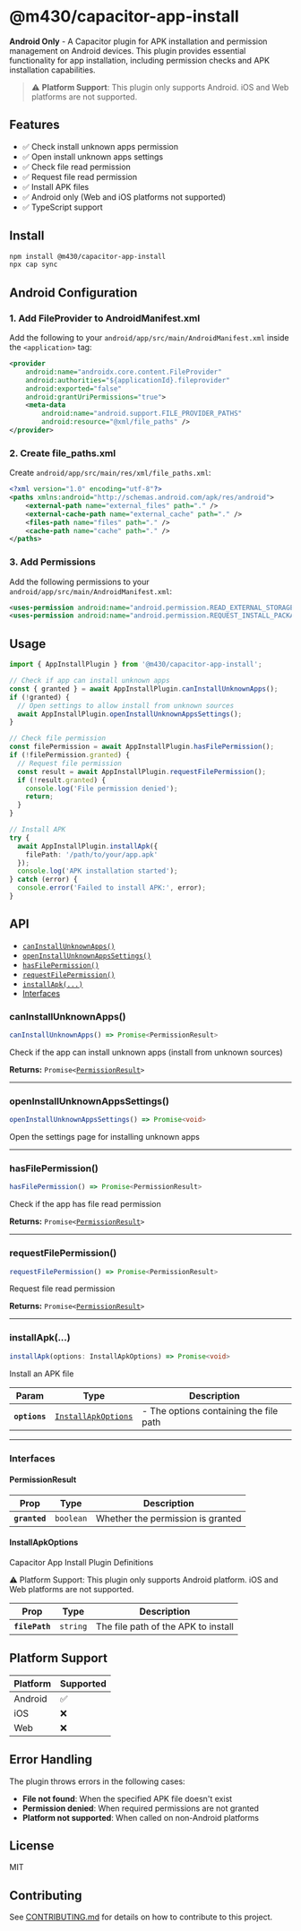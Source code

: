 # @m430/capacitor-app-install

**Android Only** - A Capacitor plugin for APK installation and permission management on Android devices. This plugin provides essential functionality for app installation, including permission checks and APK installation capabilities.

> ⚠️ **Platform Support**: This plugin only supports Android. iOS and Web platforms are not supported.

## Features

- ✅ Check install unknown apps permission
- ✅ Open install unknown apps settings
- ✅ Check file read permission
- ✅ Request file read permission
- ✅ Install APK files
- ✅ Android only (Web and iOS platforms not supported)
- ✅ TypeScript support

## Install

```bash
npm install @m430/capacitor-app-install
npx cap sync
```

## Android Configuration

### 1. Add FileProvider to AndroidManifest.xml

Add the following to your `android/app/src/main/AndroidManifest.xml` inside the `<application>` tag:

```xml
<provider
    android:name="androidx.core.content.FileProvider"
    android:authorities="${applicationId}.fileprovider"
    android:exported="false"
    android:grantUriPermissions="true">
    <meta-data
        android:name="android.support.FILE_PROVIDER_PATHS"
        android:resource="@xml/file_paths" />
</provider>
```

### 2. Create file_paths.xml

Create `android/app/src/main/res/xml/file_paths.xml`:

```xml
<?xml version="1.0" encoding="utf-8"?>
<paths xmlns:android="http://schemas.android.com/apk/res/android">
    <external-path name="external_files" path="." />
    <external-cache-path name="external_cache" path="." />
    <files-path name="files" path="." />
    <cache-path name="cache" path="." />
</paths>
```

### 3. Add Permissions

Add the following permissions to your `android/app/src/main/AndroidManifest.xml`:

```xml
<uses-permission android:name="android.permission.READ_EXTERNAL_STORAGE" />
<uses-permission android:name="android.permission.REQUEST_INSTALL_PACKAGES" />
```

## Usage

```typescript
import { AppInstallPlugin } from '@m430/capacitor-app-install';

// Check if app can install unknown apps
const { granted } = await AppInstallPlugin.canInstallUnknownApps();
if (!granted) {
  // Open settings to allow install from unknown sources
  await AppInstallPlugin.openInstallUnknownAppsSettings();
}

// Check file permission
const filePermission = await AppInstallPlugin.hasFilePermission();
if (!filePermission.granted) {
  // Request file permission
  const result = await AppInstallPlugin.requestFilePermission();
  if (!result.granted) {
    console.log('File permission denied');
    return;
  }
}

// Install APK
try {
  await AppInstallPlugin.installApk({
    filePath: '/path/to/your/app.apk'
  });
  console.log('APK installation started');
} catch (error) {
  console.error('Failed to install APK:', error);
}
```

## API

<docgen-index>

* [`canInstallUnknownApps()`](#caninstallunknownapps)
* [`openInstallUnknownAppsSettings()`](#openinstallunknownappssettings)
* [`hasFilePermission()`](#hasfilepermission)
* [`requestFilePermission()`](#requestfilepermission)
* [`installApk(...)`](#installapk)
* [Interfaces](#interfaces)

</docgen-index>

<docgen-api>
<!--Update the source file JSDoc comments and rerun docgen to update the docs below-->

### canInstallUnknownApps()

```typescript
canInstallUnknownApps() => Promise<PermissionResult>
```

Check if the app can install unknown apps (install from unknown sources)

**Returns:** <code>Promise&lt;<a href="#permissionresult">PermissionResult</a>&gt;</code>

--------------------


### openInstallUnknownAppsSettings()

```typescript
openInstallUnknownAppsSettings() => Promise<void>
```

Open the settings page for installing unknown apps

--------------------


### hasFilePermission()

```typescript
hasFilePermission() => Promise<PermissionResult>
```

Check if the app has file read permission

**Returns:** <code>Promise&lt;<a href="#permissionresult">PermissionResult</a>&gt;</code>

--------------------


### requestFilePermission()

```typescript
requestFilePermission() => Promise<PermissionResult>
```

Request file read permission

**Returns:** <code>Promise&lt;<a href="#permissionresult">PermissionResult</a>&gt;</code>

--------------------


### installApk(...)

```typescript
installApk(options: InstallApkOptions) => Promise<void>
```

Install an APK file

| Param         | Type                                                            | Description                            |
| ------------- | --------------------------------------------------------------- | -------------------------------------- |
| **`options`** | <code><a href="#installapkoptions">InstallApkOptions</a></code> | - The options containing the file path |

--------------------


### Interfaces


#### PermissionResult

| Prop          | Type                 | Description                       |
| ------------- | -------------------- | --------------------------------- |
| **`granted`** | <code>boolean</code> | Whether the permission is granted |


#### InstallApkOptions

Capacitor App Install Plugin Definitions

⚠️ Platform Support: This plugin only supports Android platform.
iOS and Web platforms are not supported.

| Prop           | Type                | Description                         |
| -------------- | ------------------- | ----------------------------------- |
| **`filePath`** | <code>string</code> | The file path of the APK to install |

</docgen-api>

## Platform Support

| Platform | Supported |
| -------- | --------- |
| Android  | ✅        |
| iOS      | ❌        |
| Web      | ❌        |

## Error Handling

The plugin throws errors in the following cases:

- **File not found**: When the specified APK file doesn't exist
- **Permission denied**: When required permissions are not granted
- **Platform not supported**: When called on non-Android platforms

## License

MIT

## Contributing

See [CONTRIBUTING.md](CONTRIBUTING.md) for details on how to contribute to this project.
